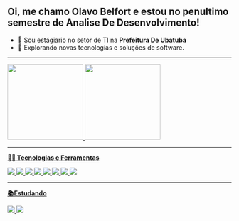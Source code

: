 ## Oi, me chamo Olavo Belfort e estou no penultimo semestre de Analise De Desenvolvimento!

- 💼 Sou estágiario no setor de TI na **Prefeitura De Ubatuba**
- 🤔 Explorando novas tecnologias e soluções de software.
 ----

  <a href="https://github.com/olavobelfort">
  <img height="170em" src="https://github-readme-stats.vercel.app/api?username=olavobelfort&show_icons=true&theme=dark&include_all_commits=true&count_private=true"/>
  <img height="170em" src="https://github-readme-stats.vercel.app/api/top-langs/?username=olavobelfort&layout=compact&langs_count=7&theme=dark"/>
</div>

 ----

**👨‍💻 Tecnologias e Ferramentas**

  <img src="https://img.shields.io/badge/-HTML5-E34F26?style=flat&logo=html5&logoColor=white"> 
  <img src="https://img.shields.io/badge/-CSS3-1572B6?style=flat&logo=css3&logoColor=white">
  <img src="https://img.shields.io/badge/-Bootstrap-563D7C?style=flat&logo=bootstrap&logoColor=white">
  <img src="https://img.shields.io/badge/-JavaScript-eed718?style=flat&logo=javascript&logoColor=ffffff">
   <img src="https://img.shields.io/badge/-JQuery-blue?style=flat&logo=jquery">
  <img src="https://img.shields.io/badge/-MySQL-F29111?style=flat&logo=mysql&logoColor=FFFFFF">
  <img src="https://img.shields.io/badge/-PHP-F29111?style=flat&logo=php&logoColor=FFFFFF">
  <img src="https://img.shields.io/badge/-Git-black?style=flat&logo=git">


  -----
  
  **📚Estudando**
  
  <img src="https://img.shields.io/badge/-Python-black?style=flat&logo=python&logoColor=white"> 
  <img src="http://img.shields.io/badge/-Java-F89820?style=flat&logo=java&logoColor=white">
  
  
  
